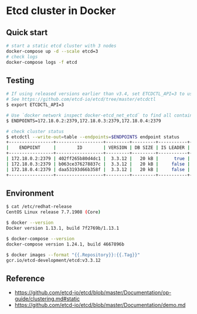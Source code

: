 # Etcd cluster in Docker

## Quick start
```bash
# start a static etcd cluster with 3 nodes
docker-compose up -d --scale etcd=3
# check logs
docker-compose logs -f etcd
```

## Testing
```bash
# If using released versions earlier than v3.4, set ETCDCTL_API=3 to use v3 API.
# See https://github.com/etcd-io/etcd/tree/master/etcdctl
$ export ETCDCTL_API=3

# Use `docker network inspect docker-etcd_net_etcd` to find all containers' ip
$ ENDPOINTS=172.18.0.2:2379,172.18.0.3:2379,172.18.0.4:2379

# check cluster status
$ etcdctl --write-out=table --endpoints=$ENDPOINTS endpoint status
+-----------------+------------------+---------+---------+-----------+-----------+------------+
|    ENDPOINT     |        ID        | VERSION | DB SIZE | IS LEADER | RAFT TERM | RAFT INDEX |
+-----------------+------------------+---------+---------+-----------+-----------+------------+
| 172.18.0.2:2379 | 402ff265b80d4dc1 |  3.3.12 |   20 kB |      true |         2 |          8 |
| 172.18.0.3:2379 | b063ce376278837c |  3.3.12 |   20 kB |     false |         2 |          8 |
| 172.18.0.4:2379 | daa53193d66b358f |  3.3.12 |   20 kB |     false |         2 |          8 |
+-----------------+------------------+---------+---------+-----------+-----------+------------+
```

## Environment
```bash
$ cat /etc/redhat-release
CentOS Linux release 7.7.1908 (Core)

$ docker --version
Docker version 1.13.1, build 7f2769b/1.13.1

$ docker-compose --version
docker-compose version 1.24.1, build 4667896b

$ docker images --format "{{.Repository}}:{{.Tag}}"
gcr.io/etcd-development/etcd:v3.3.12
```

## Reference
- https://github.com/etcd-io/etcd/blob/master/Documentation/op-guide/clustering.md#static
- https://github.com/etcd-io/etcd/blob/master/Documentation/demo.md
